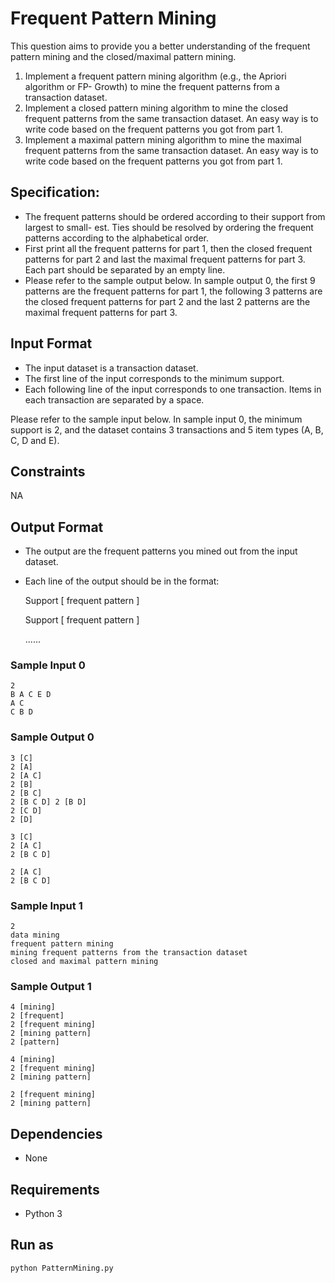 # Frequent Pattern Mining
This question aims to provide you a better understanding of the frequent pattern mining and the closed/maximal pattern mining.
1. Implement a frequent pattern mining algorithm (e.g., the Apriori algorithm or FP- Growth) to mine the frequent patterns from a transaction dataset.
2. Implement a closed pattern mining algorithm to mine the closed frequent patterns from the same transaction dataset. An easy way is to write code based on the frequent patterns you got from part 1.
3. Implement a maximal pattern mining algorithm to mine the maximal frequent patterns from the same transaction dataset. An easy way is to write code based on the frequent patterns you got from part 1.

## Specification:
- The frequent patterns should be ordered according to their support from largest to small- est. Ties should be resolved by ordering the frequent patterns according to the alphabetical order.
- First print all the frequent patterns for part 1, then the closed frequent patterns for part 2 and last the maximal frequent patterns for part 3. Each part should be separated by an empty line.
- Please refer to the sample output below. In sample output 0, the first 9 patterns are the frequent patterns for part 1, the following 3 patterns are the closed frequent patterns for part 2 and the last 2 patterns are the maximal frequent patterns for part 3.

## Input Format
- The input dataset is a transaction dataset.
- The first line of the input corresponds to the minimum support.
- Each following line of the input corresponds to one transaction. Items in each transaction are separated by a space.

Please refer to the sample input below. In sample input 0, the minimum support is 2, and the dataset contains 3 transactions and 5 item types (A, B, C, D and E).

## Constraints
NA

## Output Format
- The output are the frequent patterns you mined out from the input dataset.
- Each line of the output should be in the format:

    Support [ frequent pattern ]

    Support [ frequent pattern ]

    ......

### Sample Input 0
	2
	B A C E D
	A C
	C B D

### Sample Output 0
	3 [C]
	2 [A]
    2 [A C]
    2 [B]
    2 [B C]
    2 [B C D] 2 [B D]
    2 [C D]
    2 [D]
    
    3 [C]
    2 [A C]
    2 [B C D]
    
    2 [A C]
    2 [B C D]

### Sample Input 1
	2
	data mining
	frequent pattern mining
	mining frequent patterns from the transaction dataset 
	closed and maximal pattern mining

### Sample Output 1
    4 [mining]
    2 [frequent]
    2 [frequent mining] 
    2 [mining pattern] 
    2 [pattern]
    
    4 [mining]
    2 [frequent mining]
    2 [mining pattern]
    
    2 [frequent mining]
    2 [mining pattern]


## Dependencies
- None

## Requirements
- Python 3

## Run as
	python PatternMining.py
